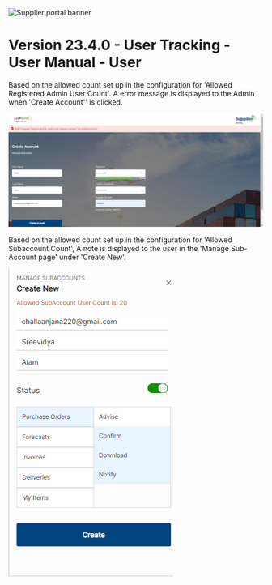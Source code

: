 ![Supplier portal banner](../../../../images/banner-supplier-portal.jpg)

# **Version 23.4.0 - User Tracking - User Manual - User**

Based on the allowed count set up in the configuration for 'Allowed Registered Admin User Count'. A error message is displayed to the Admin when 'Create Account'' is clicked.

<kbd>
<img alt="metrics display" src="../../images/pwa/user-tracking/admin-creation-restriction.png"> 
</kbd>

Based on the allowed count set up in the configuration for 'Allowed Subaccount Count', A note is displayed to the user in the 'Manage Sub-Account page' under 'Create New'.

<kbd>
<img alt="metrics display" src="../../images/pwa/user-tracking/subaccount-creation.png"> 
</kbd>
